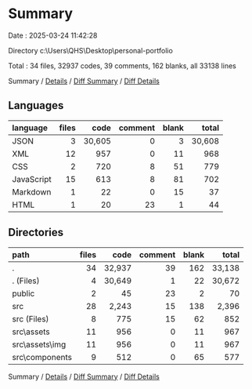 # Summary

Date : 2025-03-24 11:42:28

Directory c:\\Users\\QHS\\Desktop\\personal-portfolio

Total : 34 files,  32937 codes, 39 comments, 162 blanks, all 33138 lines

Summary / [Details](details.md) / [Diff Summary](diff.md) / [Diff Details](diff-details.md)

## Languages
| language | files | code | comment | blank | total |
| :--- | ---: | ---: | ---: | ---: | ---: |
| JSON | 3 | 30,605 | 0 | 3 | 30,608 |
| XML | 12 | 957 | 0 | 11 | 968 |
| CSS | 2 | 720 | 8 | 51 | 779 |
| JavaScript | 15 | 613 | 8 | 81 | 702 |
| Markdown | 1 | 22 | 0 | 15 | 37 |
| HTML | 1 | 20 | 23 | 1 | 44 |

## Directories
| path | files | code | comment | blank | total |
| :--- | ---: | ---: | ---: | ---: | ---: |
| . | 34 | 32,937 | 39 | 162 | 33,138 |
| . (Files) | 4 | 30,649 | 1 | 22 | 30,672 |
| public | 2 | 45 | 23 | 2 | 70 |
| src | 28 | 2,243 | 15 | 138 | 2,396 |
| src (Files) | 8 | 775 | 15 | 62 | 852 |
| src\\assets | 11 | 956 | 0 | 11 | 967 |
| src\\assets\\img | 11 | 956 | 0 | 11 | 967 |
| src\\components | 9 | 512 | 0 | 65 | 577 |

Summary / [Details](details.md) / [Diff Summary](diff.md) / [Diff Details](diff-details.md)